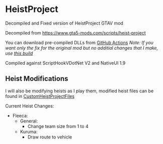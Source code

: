 # HeistProject
Decompiled and Fixed version of HeistProject GTAV mod

Decompiled from https://www.gta5-mods.com/scripts/heist-project

You can download pre-compiled DLLs from [GitHub Actions](https://github.com/Puyodead1/HeistProject/actions)
*Note: If you want only the fix for the original mod but no additial changes that I make, use [this build](https://github.com/Puyodead1/HeistProject/suites/5947804197/artifacts/203934228)*

Compiled against ScriptHookVDotNet V2 and NativeUI 1.9

## Heist Modifications
I will also be modifying heists as I play them, modified heist files can be found in [CustomHeistProjectFiles](/CustomHeistProjectFiles)

Current Heist Changes:
  - Fleeca:
	- General:
	  - Change team size from 1 to 4
    - Kuruma:
	  - Draw route to vehicle
	  
<!-- ci trigger -->